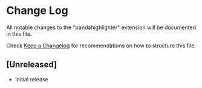 # Change Log

All notable changes to the "pandahighlighter" extension will be documented in this file.

Check [Keep a Changelog](http://keepachangelog.com/) for recommendations on how to structure this file.

## [Unreleased]

- Initial release